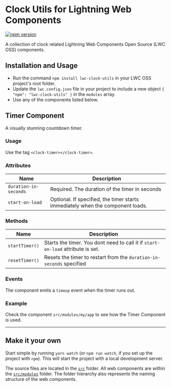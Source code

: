 # Clock Utils for Lightning Web Components

[![npm version](https://badge.fury.io/js/lwc-clock-utils.svg)](https://badge.fury.io/js/lwc-clock-utils)

A collection of clock related Lightning Web Components Open Source (LWC OSS) components.

## Installation and Usage

-   Run the command `npm install lwc-clock-utils` in your LWC OSS project's root folder.
-   Update the `lwc.config.json` file in your project to include a new object `{ "npm": "lwc-clock-utils" }` in the `modules` array.
-   Use any of the components listed below.

## Timer Component

A visually stunning countdown timer.

### Usage

Use the tag `<clock-timer></clock-timer>`.

### Attributes

| Name                  | Description                                                                    |
| --------------------- | ------------------------------------------------------------------------------ |
| `duration-in-seconds` | Required. The duration of the timer in seconds                                 |
| `start-on-load`       | Optional. If specified, the timer starts immediately when the component loads. |

### Methods

| Name           | Description                                                                     |
| -------------- | ------------------------------------------------------------------------------- |
| `startTimer()` | Starts the timer. You dont need to call it if `start-on-load` attribute is set. |
| `resetTimer()` | Resets the timer to restart from the `duration-in-seconds` specified            |

### Events

The component emits a `timeup` event when the timer runs out.

### Example

Check the component `src/modules/my/app` to see how the Timer Component is used.

---

## Make it your own

Start simple by running `yarn watch` (or `npm run watch`, if you set up the project with `npm`). This will start the project with a local development server.

The source files are located in the [`src`](./src) folder. All web components are within the [`src/modules`](./src/modules) folder. The folder hierarchy also represents the naming structure of the web components.

